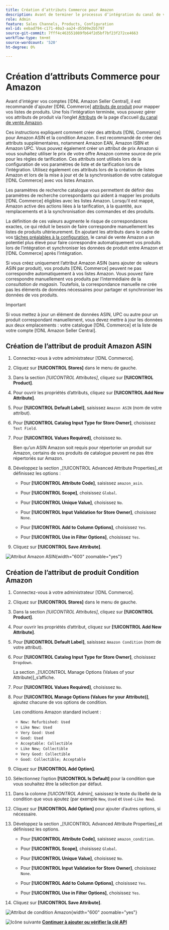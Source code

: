 ```yaml
---
title: Création d’attributs Commerce pour Amazon
description: Avant de terminer le processus d’intégration du canal de vente Amazon, assurez-vous que vous disposez des attributs de produit [!UICONTROL Commerce] nécessaires.
role: Admin
feature: Sales Channels, Products, Configuration
exl-id: eebad794-c171-40a3-aa24-d5509e2b5797
source-git-commit: 7fff4c463551089fb64f2d5bf7bf23f272ce4663
workflow-type: tm+mt
source-wordcount: '520'
ht-degree: 0%

---
```


# Création d’attributs Commerce pour Amazon

Avant d&#39;intégrer vos comptes [!DNL Amazon Seller Central], il est recommandé d&#39;ajouter [!DNL Commerce] [attributs de produit](https://experienceleague.adobe.com/docs/commerce-admin/catalog/product-attributes/product-attributes.html) pour mapper vos listes de produits. Une fois l’intégration terminée, vous pouvez gérer vos attributs de produit via l’onglet [Attributs](./managing-attributes.md) de la page d’accueil [ du canal de vente Amazon](./amazon-sales-channel-home.md).

Ces instructions expliquent comment créer des attributs [!DNL Commerce] pour Amazon ASIN et la condition Amazon. Il est recommandé de créer des attributs supplémentaires, notamment Amazon EAN, Amazon ISBN et Amazon UPC. Vous pouvez également créer un attribut de prix Amazon si vous souhaitez utiliser le prix de votre offre Amazon comme source de prix pour les règles de tarification. Ces attributs sont utilisés lors de la configuration de vos paramètres de liste et de tarification lors de l’intégration. Utilisez également ces attributs lors de la création de listes Amazon et lors de la mise à jour et de la synchronisation de votre catalogue [!DNL Commerce] avec vos listes Amazon.

Les paramètres de recherche catalogue vous permettent de définir des paramètres de recherche correspondants qui aident à mapper les produits [!DNL Commerce] éligibles avec les listes Amazon. Lorsqu’il est mappé, Amazon active des actions liées à la tarification, à la quantité, aux remplacements et à la synchronisation des commandes et des produits.

La définition de ces valeurs augmente le risque de correspondances exactes, ce qui réduit le besoin de faire correspondre manuellement les listes de produits ultérieurement. En ajoutant les attributs dans le cadre de vos [tâches préalables à la configuration](./amazon-pre-setup-tasks.md), le canal de vente Amazon a un potentiel plus élevé pour faire correspondre automatiquement vos produits lors de l’intégration et synchroniser les données de produit entre Amazon et [!DNL Commerce] après l’intégration.

Si vous créez uniquement l’attribut Amazon ASIN (sans ajouter de valeurs ASIN par produit), vos produits [!DNL Commerce] peuvent ne pas correspondre automatiquement à vos listes Amazon. Vous pouvez faire correspondre manuellement vos produits par l’intermédiaire de la _consultation de magasin_. Toutefois, la correspondance manuelle ne crée pas les éléments de données nécessaires pour partager et synchroniser les données de vos produits.

>[!IMPORTANT]
>
>Si vous mettez à jour un élément de données ASIN, UPC ou autre pour un produit correspondant manuellement, vous devez mettre à jour les données aux deux emplacements : votre catalogue [!DNL Commerce] et la liste de votre compte [!DNL Amazon Seller Central].

## Création de l’attribut de produit Amazon ASIN

1. Connectez-vous à votre administrateur [!DNL Commerce].

1. Cliquez sur **[!UICONTROL Stores]** dans le menu de gauche.

1. Dans la section _[!UICONTROL Attributes]_, cliquez sur **[!UICONTROL Product]**.

1. Pour ouvrir les propriétés d’attributs, cliquez sur **[!UICONTROL Add New Attribute]**.

1. Pour **[!UICONTROL Default Label]**, saisissez `Amazon ASIN` (nom de votre attribut).

1. Pour **[!UICONTROL Catalog Input Type for Store Owner]**, choisissez `Text Field`.

1. Pour **[!UICONTROL Values Required]**, choisissez `No`.

   Bien qu’un ASIN Amazon soit requis pour répertorier un produit sur Amazon, certains de vos produits de catalogue peuvent ne pas être répertoriés sur Amazon.

1. Développez la section _[!UICONTROL Advanced Attribute Properties]_et définissez les options :

   - Pour **[!UICONTROL Attribute Code]**, saisissez `amazon_asin`.

   - Pour **[!UICONTROL Scope]**, choisissez `Global`.

   - Pour **[!UICONTROL Unique Value]**, choisissez `No`.

   - Pour **[!UICONTROL Input Validation for Store Owner]**, choisissez `None`.

   - Pour **[!UICONTROL Add to Column Options]**, choisissez `Yes`.

   - Pour **[!UICONTROL Use in Filter Options]**, choisissez `Yes`.

1. Cliquez sur **[!UICONTROL Save Attribute]**.

![Attribut Amazon ASIN](assets/creating-asin-attribute.png){width="600" zoomable="yes"}

## Création de l’attribut de produit Condition Amazon

1. Connectez-vous à votre administrateur [!DNL Commerce].

1. Cliquez sur **[!UICONTROL Stores]** dans le menu de gauche.

1. Dans la section _[!UICONTROL Attributes]_, cliquez sur **[!UICONTROL Product]**.

1. Pour ouvrir les propriétés d’attribut, cliquez sur **[!UICONTROL Add New Attribute]**.

1. Pour **[!UICONTROL Default Label]**, saisissez `Amazon Condition` (nom de votre attribut).

1. Pour **[!UICONTROL Catalog Input Type for Store Owner]**, choisissez `Dropdown`.

   La section _[!UICONTROL Manage Options (Values of your Attribute)]_s’affiche.

1. Pour **[!UICONTROL Values Required]**, choisissez `No`.

1. Pour **[!UICONTROL Manage Options (Values for your Attribute)]**, ajoutez chacune de vos options de condition.

   Les conditions Amazon standard incluent :

   - `New: Refurbished: Used`
   - `Like New: Used`
   - `Very Good: Used`
   - `Good: Used`
   - `Acceptable: Collectible`
   - `Like New; Collectible`
   - `Very Good: Collectible`
   - `Good: Collectible; Acceptable`

1. Cliquez sur **[!UICONTROL Add Option]**.

1. Sélectionnez l’option **[!UICONTROL Is Default]** pour la condition que vous souhaitez être la sélection par défaut.

1. Dans la colonne _[!UICONTROL Admin]_, saisissez le texte du libellé de la condition que vous ajoutez (par exemple `New`, `Used` et `Used-Like New`).

1. Cliquez sur **[!UICONTROL Add Option]** pour ajouter d’autres options, si nécessaire.

1. Développez la section _[!UICONTROL Advanced Attribute Properties]_et définissez les options.

   - Pour **[!UICONTROL Attribute Code]**, saisissez `amazon_condition`.

   - Pour **[!UICONTROL Scope]**, choisissez `Global`.

   - Pour **[!UICONTROL Unique Value]**, choisissez `No`.

   - Pour **[!UICONTROL Input Validation for Store Owner]**, choisissez `None`.

   - Pour **[!UICONTROL Add to Column Options]**, choisissez `Yes`.

   - Pour **[!UICONTROL Use in Filter Options]**, choisissez `Yes`.

1. Cliquez sur **[!UICONTROL Save Attribute]**.

![Attribut de condition Amazon](assets/creating-amazon-condition-attribute.png){width="600" zoomable="yes"}

![Icône suivante](assets/btn-next.png) [**Continuer à ajouter ou vérifier la clé API**](./amazon-verify-api-key.md)
